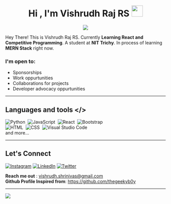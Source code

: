 
<h1 align="center">Hi , I'm Vishrudh Raj RS <img src="https://media.giphy.com/media/hvRJCLFzcasrR4ia7z/giphy.gif" width="35"></h1>
<p align="center">
  <a href="https://github.com/jaypavasiya"><img src="https://readme-typing-svg.herokuapp.com?duration=3000&lines=Full+Stack+Developer|Python+Programmer%20;Competitive%20Programmer%20|+Blogger&center=true&width=500&height=50"></a>
</p>


Hey There! This is Vishrudh Raj RS. Currently **Learning React and Competitive Programming**. A student at **NIT Trichy**. In process of learning **MERN Stack** right now.

### I'm open to:
- Sponsorships 
- Work oppurtunities
- Collaborations for projects
- Developer advocacy oppurtunities 
---

## Languages and tools  </>
  
![Python](https://img.shields.io/badge/-Python-05122A?style=flat&logo=python)&nbsp;
![JavaScript](https://img.shields.io/badge/-JavaScript-05122A?style=flat&logo=javascript)&nbsp;
![React](https://img.shields.io/badge/-React-05122A?style=flat&logo=react)&nbsp;
![Bootstrap](https://img.shields.io/badge/-Bootstrap-05122A?style=flat&logo=bootstrap&logoColor=563D7C)\
![HTML](https://img.shields.io/badge/-HTML-05122A?style=flat&logo=HTML5)&nbsp;
![CSS](https://img.shields.io/badge/-CSS-05122A?style=flat&logo=CSS3&logoColor=1572B6)&nbsp;
![Visual Studio Code](https://img.shields.io/badge/-Visual%20Studio%20Code-05122A?style=flat&logo=visual-studio-code&logoColor=007ACC)<br>
and more... 
</div>     


---

## Let's Connect
[![Instagram](https://img.shields.io/badge/Instagram-%23E4405F.svg?logo=Instagram&logoColor=white)](https://www.instagram.com/coders_cafe_/) 
[![LinkedIn](https://img.shields.io/badge/LinkedIn-%230077B5.svg?logo=linkedin&logoColor=white)](https://www.linkedin.com/in/vishrudh-raj-43718924b/) 
[![Twitter](https://img.shields.io/badge/Twitter-%231DA1F2.svg?logo=Twitter&logoColor=white)](https://twitter.com/VishrudhRaj) 

**Reach me out** : vishrudh.shrinivas@gmail.com<br>
**Github Profile Inspired from**: https://github.com/thegeekyb0y

---

![](https://github-readme-streak-stats.herokuapp.com/?user=vishrudh-raj-rs-14&theme=algolia&hide_border=false) 

